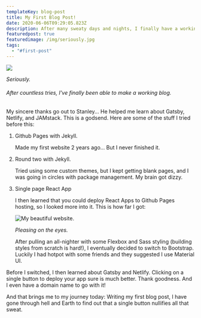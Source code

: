 ```yaml
---
templateKey: blog-post
title: My First Blog Post!
date: 2020-06-06T09:29:05.823Z
description: After many sweaty days and nights, I finally have a working blog. Seriously.
featuredpost: true
featuredimage: /img/seriously.jpg
tags:
  - "#first-post"
---
```

![](/img/seriously.jpg)

*Seriously.*

###### After countless tries, I've finally been able to make a working blog.

My sincere thanks go out to Stanley... He helped me learn about Gatsby, Netlify, and JAMstack. This is a godsend. Here are some of the stuff I tried before this:

1. Github Pages with Jekyll.

   Made my first website 2 years ago... But I never finished it.
2. Round two with Jekyll.

   Tried using some custom themes, but I kept getting blank pages, and I was going in circles with package management. My brain got dizzy.
3. Single page React App

   I then learned that you could deploy React Apps to Github Pages hosting, so I looked more into it. This is how far I got:

   ![My beautiful website.](/img/oldbadwebsite.png "Pleasing on the eyes.")

   *Pleasing on the eyes.*

   After pulling an all-nighter with some Flexbox and Sass styling (building styles from scratch is hard!), I eventually decided to switch to Bootstrap. Luckily I had hotpot with some friends and they suggested I use Material UI.

Before I switched, I then learned about Gatsby and Netlify. Clicking on a single button to deploy your app sure is much better. Thank goodness. And I even have a domain name to go with it!

And that brings me to my journey today: Writing my first blog post, I have gone through hell and Earth to find out that a single button nullifies all that sweat.